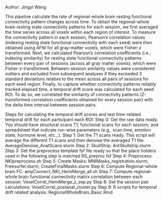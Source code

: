 Author: Jingyi Wang

This pipeline calculate the rate of regional-whole brain resting functional connectivity pattern changes across time. To obtain the regional-whole brain resting state connectivity patterns for each session, we first averaged the time series across all voxels within each region of interest. To measure the connectivity pattern in each session, Pearson’s correlation values (indexing resting state functional connectivity with each seed) were then obtained using AFNI for all gray-matter voxels, which were Fisher-z transformed. Next, we calculated Pearson’s correlation coefficients (i.e., indexing similarity) for resting state functional connectivity patterns between every pair of sessions (across all gray matter voxels), which were Fisher-z-transformed. Between-session similarity values were considered outliers and excluded from subsequent analyses if they exceeded 3 standard deviations relative to the mean across all pairs of sessions for each seed region. Finally, to capture whether connectivity patterns reliably tracked elapsed time, a temporal drift score was calculated for each seed ROI. To do so, we correlated the similarity of connectivity patterns (Z-transformed correlation coefficients obtained for every session pair) with the delta time interval between session pairs.

Steps for calculating the temporal drift scores and test time-related temporal drift for each participant each ROI: 
Step 0: Get the raw data ready. You should have structural scans T1; functional scans for each session; and spreadsheet that indicate run-wise parameters (e.g., scan time, emotion state, hormone level, etc.,.).
Step 1: Get the T1 scans ready. This script will average the different T1 scans and then denoise the averaged T1 file: AverageDenoise_AnatScans.slurm
Step 2: SkullStrip: AntSkullstrip.slurm
Step 3: Get the preprocess template fsf file ready so that the place holders used in the following step is matched RS_preproc.fsf
Step 4: Preprocess: NKIpreprocess.sh
Step 5: Create Masks: MNIMasks_registration.slurm; Freesurfer.slurm; CreateFinalMasks.slurm
Step 6: Compute Regional-whole brain FC: amyConnect_NKI_HemiMerge_all.sh
Step 7: Compute regional-whole brain functional connectivity matrix correlation between each session: VoxelCorrel_HemiMerge_z_sep.py
Step 8: Get the session pair calculations: VoxelCorrel_postanat_cluster.py
Step 9: R scripts for temporal drift related analysis: RegionalWholeBrain_Basic.Rmd